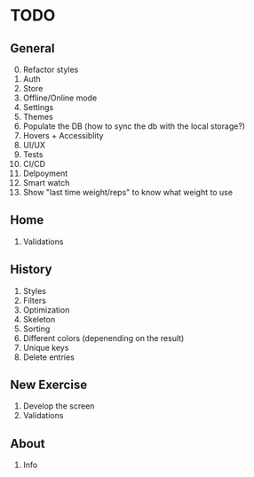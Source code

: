 # TODO


## General 

0. Refactor styles
1. Auth
2. Store
3. Offline/Online mode
4. Settings
5. Themes
6. Populate the DB (how to sync the db with the local storage?)
7. Hovers + Accessiblity
8. UI/UX
9. Tests
10. CI/CD
11. Delpoyment
12. Smart watch
13. Show "last time weight/reps" to know what weight to use


## Home

1. Validations


## History

1. Styles
2. Filters
3. Optimization
4. Skeleton
5. Sorting
6. Different colors (depenending on the result)
7. Unique keys
8. Delete entries



## New Exercise

1. Develop the screen
2. Validations


## About

1. Info
